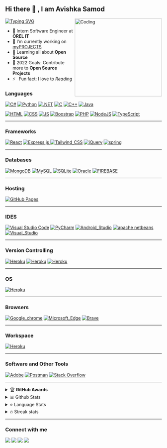 ## Hi there 🙌 , I am Avishka Samod

[![Typing SVG](https://readme-typing-svg.herokuapp.com/?lines=Full-Stack+Web+Developer;Software+Engineer;Mobile-Application+Developer)](https://git.io/typing-svg)
<img align="right" alt="Coding" src="https://cdn.dribbble.com/users/1162077/screenshots/3848914/programmer.gif"  width="280" height="250" />

- 🏢 Intern Software Engineer at **OREL IT**
- 🔭 I’m currently working on [myPROJECTS](https://github.com/A-Samod)
- 🌱 Learning all about **Open Source**
- 🥅 2022 Goals: Contribute more to **Open Source Projects**
- ⚡ &ensp;Fun fact: I love to *Reading*

### Languages

<a href="#"><img alt="C#" src="https://img.shields.io/badge/C%23-239120?logo=c-sharp&logoColor=white" ></a>
<a href="#"><img alt="Python" src="https://img.shields.io/badge/Python-3776AB?logo=python&logoColor=white"></a>
<a href="#"><img alt=".NET" src="https://img.shields.io/badge/.NET-5C2D91?logo=.net&logoColor=white" ></a>
<a href="#"><img alt="C" src="https://img.shields.io/badge/C-00599C?logo=c&logoColor=white" ></a>
<a href="#"><img alt="C++" src="https://img.shields.io/badge/C%2B%2B-00599C?logo=c%2B%2B&logoColor=white" ></a>
<a href="#"><img alt="Java" src="https://img.shields.io/badge/Java-ED8B00?logo=java&logoColor=white" ></a>

<a href="#"><img alt="HTML" src="https://img.shields.io/badge/HTML%20-%23E34F26.svg?logo=html5&logoColor=white" ></a>
<a href="#"><img alt="CSS" src="https://img.shields.io/badge/CSS%20-%231572B6.svg?logo=css3&logoColor=white" ></a>
<a href="#"><img alt="JS" src="https://img.shields.io/badge/JavaScript%20-%23F7DF1E.svg?logo=javascript&logoColor=black" ></a>
<a href="#"><img alt="Boostrap" src="https://img.shields.io/badge/-Bootstrap-563D7C?&logo=bootstrap" ></a>
<a href="#"><img alt="PHP" src="https://img.shields.io/badge/PHP-%23777BB4.svg?logo=php&logoColor=white"></a>
<a href="#"><img alt="NodeJS" src="https://img.shields.io/badge/Node.js%20-%2343853D.svg?logo=node-dot-js&logoColor=white" ></a>
<a href="#"><img alt="TypeScript" src="https://img.shields.io/badge/TypeScript%20-%23007ACC.svg?logo=typescript&logoColor=white" ></a>

---

### Frameworks

<a href="#"><img alt="React" src="https://img.shields.io/badge/React-20232A?&logo=react&logoColor=61DAFB" ></a>
<a href="#"><img alt="Express.js" src="https://img.shields.io/badge/Express.js%20-%23404d59.svg?logo=express&logoColor=white"> </a>
<a href="#"><img alt="Tailwind_CSS" src="https://img.shields.io/badge/Tailwind_CSS-38B2AC?&logo=tailwind-css&logoColor=white" ></a>
<a href="#"><img alt="jQuery" src="https://img.shields.io/badge/jQuery-0769AD?&logo=jquery&logoColor=white" ></a>
<a href="#"><img alt="spring" src="https://img.shields.io/badge/Spring-6DB33F?logo=spring&logoColor=white" ></a>

---

### Databases

<a href="#"><img alt="MongoDB" src ="https://img.shields.io/badge/MongoDB-%234ea94b.svg?logo=mongodb&logoColor=white"></a>
<a href="#"><img alt="MySQL" src="https://img.shields.io/badge/MySQL-%2300f.svg?logo=mysql&logoColor=white"></a>
<a href="#"><img alt="SQLite" src="https://img.shields.io/badge/SQLite-07405E?&logo=sqlite&logoColor=white" ></a>
<a href="#"><img alt="Oracle" src="https://img.shields.io/badge/Oracle-F80000?&logo=Oracle&logoColor=white" ></a>
<a href="#"><img alt="FIREBASE" src="https://img.shields.io/badge/Firebase-007ACC?&logo=firebase" ></a>

---

### Hosting

<!-- a href="#"><img alt="Stack Overflow" src="https://img.shields.io/badge/Amazon_AWS-232F3E?&logo=amazon-aws&logoColor=white"></!-->

<a href="#"><img alt="GitHub Pages" src="https://img.shields.io/badge/GitHub%20Pages-%23327FC7.svg?logo=github&logoColor=white" ></a>

---

### IDES

<a href="#"><img alt="Visual Studio Code" src="https://img.shields.io/badge/Visual%20Studio%20Code-0078d7.svg?logo=visual-studio-code&logoColor=white"></a>
<a href="#"><img alt="PyCharm" src="https://img.shields.io/badge/PyCharm-000000.svg?&logo=PyCharm&logoColor=white"></a>
<a href="#"><img alt="Android_Studio" src="https://img.shields.io/badge/Android_Studio-3DDC84?&logo=android-studio&logoColor=white"></a>
<a href="#"><img alt="apache netbeans" src="https://img.shields.io/badge/apache%20netbeans-1B6AC6?&logo=apache%20netbeans%20IDE&logoColor=white"></a>
<a href="#"><img alt="Visual_Studio" src="https://img.shields.io/badge/Visual_Studio-5C2D91?&logo=visual%20studio&logoColor=white"></a>

---

### Version Controlling

<a href="#"><img alt="Heroku" src="https://img.shields.io/badge/-Git-black?&logo=git" ></a>
<a href="#"><img alt="Heroku" src="https://img.shields.io/badge/-GitHub-181717?style=flat-square&logo=github" ></a>
<a href="#"><img alt="Heroku" src="https://img.shields.io/badge/GitLab-330F63?&logo=gitlab&logoColor=white" ></a>

---

### OS

<a href="#"><img alt="Heroku" src="https://img.shields.io/badge/Windows-0078D6?&logo=windows&logoColor=white" ></a>

---

### Browsers

<a href="#"><img alt="Google_chrome" src="https://img.shields.io/badge/Google_chrome-4285F4?&logo=Google-chrome&logoColor=white" ></a>
<a href="#"><img alt="Microsoft_Edge" src="https://img.shields.io/badge/Microsoft_Edge-0078D7?&logo=Microsoft-edge&logoColor=whit" ></a>
<a href="#"><img alt="Brave" src="https://img.shields.io/badge/Brave-FF1B2D?&logo=Brave&logoColor=white" ></a>

---

### Workspace

<a href="#"><img alt="Heroku" src="https://img.shields.io/badge/Intel-Core_i5_8th-0071C5?style=for-the-badge&logo=intel&logoColor=white" ></a>

---

### Software and Other Tools

<a href="#"><img alt="Adobe" src="https://img.shields.io/badge/Adobe%20-%23FF0000.svg?logo=adobe&logoColor=white"></a>
<a href="#"><img alt="Postman" src="https://img.shields.io/badge/Postman-FF6C37?logo=postman&logoColor=white"></a>
<a href="#"><img alt="Stack Overflow" src="https://img.shields.io/badge/-Stack%20Overflow-FE7A16?logo=stack-overflow&logoColor=white"></a>

---

<!-- markdownlint-disable MD033 -->
<details>
    <summary>&#127942 <b>GitHub Awards</b></summary><br/>

![Github Trophy](https://github-profile-trophy.vercel.app/?username=A-Samod)

</details>

<details>
  <summary>📊 Github Stats</summary>
<br><br>
  <img alt="Avishka Samod Github Stats" src="https://github-readme-stats.vercel.app/api?username=A-Samod&count_private=true&show_icons=true&theme=algolia" style="height:214px;"/>
</details>

<details>
  <summary>&#11088 Language Stats</summary>
<br><br>
    <img alt="Top Languages" src="https://github-readme-stats.vercel.app/api/top-langs/?username=A-Samod&theme=algolia&langs_count=15&layout=compact" />

</details>

<details>
<summary>🔥 Streak stats</summary>
<br><br>

[![GitHub Streak](https://github-readme-streak-stats.herokuapp.com?user=A-Samod&theme=highcontrast&hide_border=true)](https://git.io/streak-stats)

</details>
<!-- markdownlint-enable MD033 -->

---

### Connect with me

[<img src="https://img.shields.io/badge/Gmail-D14836?&logo=gmail&logoColor=white"/>](mailto:asamod999@gmail.com)
[<img src="https://img.shields.io/badge/Facebook-1877F2?&logo=facebook&logoColor=white"/>](https://www.facebook.com/avishka.samod.988)
[<img src="https://img.shields.io/badge/Twitter-1DA1F2?&logo=twitter&logoColor=white"/>](https://twitter.com/@ASamod_)
[<img src="https://img.shields.io/badge/LinkedIn-0077B5?&logo=linkedin&logoColor=white"/>](https://linkedin.com/in/avishkasamod)
